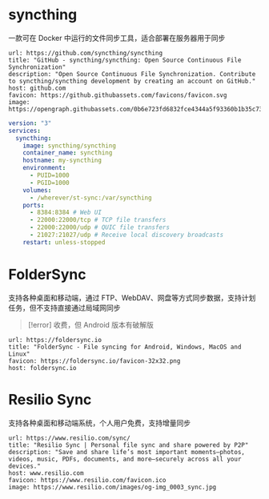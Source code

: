 # syncthing

一款可在 Docker 中运行的文件同步工具，适合部署在服务器用于同步

```cardlink
url: https://github.com/syncthing/syncthing
title: "GitHub - syncthing/syncthing: Open Source Continuous File Synchronization"
description: "Open Source Continuous File Synchronization. Contribute to syncthing/syncthing development by creating an account on GitHub."
host: github.com
favicon: https://github.githubassets.com/favicons/favicon.svg
image: https://opengraph.githubassets.com/0b6e723fd6832fce4344a5f93360b1b35c73bfbd670802653fe63279a7d90f31/syncthing/syncthing
```

```yaml title:docker
version: "3"
services:
  syncthing:
    image: syncthing/syncthing
    container_name: syncthing
    hostname: my-syncthing
    environment:
      - PUID=1000
      - PGID=1000
    volumes:
      - /wherever/st-sync:/var/syncthing
    ports:
      - 8384:8384 # Web UI
      - 22000:22000/tcp # TCP file transfers
      - 22000:22000/udp # QUIC file transfers
      - 21027:21027/udp # Receive local discovery broadcasts
    restart: unless-stopped
```
# FolderSync

支持各种桌面和移动端，通过 FTP、WebDAV、网盘等方式同步数据，支持计划任务，但不支持直接通过局域网同步

> [!error] 收费，但 Android 版本有破解版

```cardlink
url: https://foldersync.io
title: "FolderSync - File syncing for Android, Windows, MacOS and Linux"
favicon: https://foldersync.io/favicon-32x32.png
host: foldersync.io
```
# Resilio Sync

支持各种桌面和移动端系统，个人用户免费，支持增量同步

```cardlink
url: https://www.resilio.com/sync/
title: "Resilio Sync | Personal file sync and share powered by P2P"
description: "Save and share life’s most important moments—photos, videos, music, PDFs, documents, and more—securely across all your devices."
host: www.resilio.com
favicon: https://www.resilio.com/favicon.ico
image: https://www.resilio.com/images/og-img_0003_sync.jpg
```
